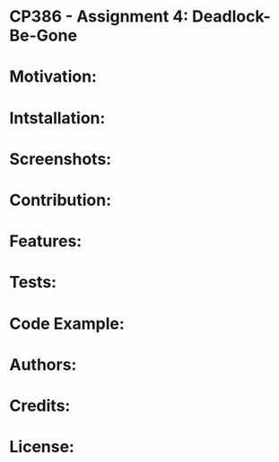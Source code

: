 # CP386 - Assignment 4: Deadlock-Be-Gone

# Motivation:

# Intstallation:

# Screenshots:

# Contribution:

# Features:

# Tests:

# Code Example:

# Authors:

# Credits:

# License: